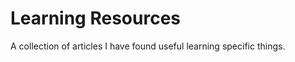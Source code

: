 Learning Resources
=================

A collection of articles I have found useful learning specific things.
